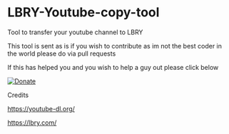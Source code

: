# LBRY-Youtube-copy-tool
Tool to transfer your youtube channel to LBRY

This tool is sent as is if you wish to contribute as im not the best coder in the world please do via pull requests

If this has helped you and you wish to help a guy out please click below

[![Donate](https://img.shields.io/badge/Donate-PayPal-green.svg)](https://www.paypal.com/cgi-bin/webscr?cmd=_s-xclick&hosted_button_id=C56RW8FRLQ34Y&source=url)


Credits

https://youtube-dl.org/

https://lbry.com/
